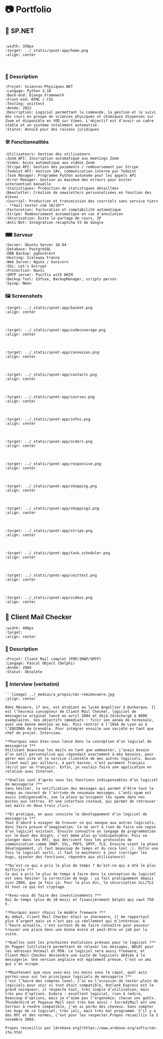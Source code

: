 # 📷 Portfolio

## 🔭 SP.NET


```{download} ../_medias/spnet-app/home.png
```


```{image} ../_medias/spnet-app/home_tb.png
:width: 350px
:target: ../_static/spnet-app/home.png
:align: center
```

<br>

### 📑 Description
```{eval-rst}
:Projet: Sciences-Physiques.NET
:Langage: Python 3.10
:Back-end: Django Framework
:Front-end: HTML / CSS
:Testing: unittest
:Année: 2022
:Description: Logiciel permettant la commande, la gestion et le suivi des cours en groupe de sciences physiques et chimiques dispensés sur Zoom et disponible en VOD sur Vimeo. L'objectif est d'avoir un cadre stable et un système totalement automatisé. 
:Statut: Annulé pour des raisons juridiques

```

### 🛠 Fonctionnalités
```{eval-rst}
:Utilisateurs: Gestion des utilisateurs
:Zoom API: Inscription automatique aux meetings Zoom
:Vimeo: Accès automatique aux vidéos Zoom
:Stripe API: Gestion des paiements / remboursement par Stripe
:Todoist API: Gestion SAV, communication interne par Todoist
:Task Manager: Programme Python autonome pour les appels API
:Error Manager: Gestion au maximum des erreurs pour éviter intervention manuelle
:Statistiques: Production de statistiques détaillées
:Newsletter: Création de newsletters personnalisées en fonction des élèves
:Courriel: Production et transmission des courriels sans service tiers - **mail-tester.com 10/10**
:Facturation: Facturation et comptabilité automatique
:Stripe: Remboursement automatique en cas d'annulation
:Sécurisation: Evite le partage de cours, IP
:Anti-Bot: Intégration recaptcha V3 de Google

```


### ⌨ Serveur
```{eval-rst}
:Server: Ubuntu Server 18.04
:Database: PostgreSQL
:DBB Backup: pgbackrest
:Hosting: Scaleway France
:Web Server: Nginx / Gunicorn
:SSL: Let's Encrypt
:Protection: Naxsi
:SMTP server: Postfix with DKIM
:Backup Tool: S3fuse, BackupManager, scripts persos
:Sysop: Nmon

```

### 🖼 Screenshots


```{image} ../_medias/spnet-app/basket_tb.png
:target: ../_static/spnet-app/basket.png
:align: center
```

<br>

```{image} ../_medias/spnet-app/codecoverage_tb.png
:target: ../_static/spnet-app/codecoverage.png
:align: center
```

<br>

```{image} ../_medias/spnet-app/connexion_tb.png
:target: ../_static/spnet-app/connexion.png
:align: center
```

<br>

```{image} ../_medias/spnet-app/contacts_tb.png
:target: ../_static/spnet-app/contacts.png
:align: center
```

<br>

```{image} ../_medias/spnet-app/courses_tb.png
:target: ../_static/spnet-app/courses.png
:align: center
```

<br>

```{image} ../_medias/spnet-app/infos_tb.png
:target: ../_static/spnet-app/infos.png
:align: center
```

<br>

```{image} ../_medias/spnet-app/orders_tb.png
:target: ../_static/spnet-app/orders.png
:align: center
```

<br>

```{image} ../_medias/spnet-app/responsive_tb.png
:target: ../_static/spnet-app/responsive.png
:align: center
```

<br>

```{image} ../_medias/spnet-app/shopping_tb.png
:target: ../_static/spnet-app/shopping.png
:align: center
```

<br>

```{image} ../_medias/spnet-app/shopping2_tb.png
:target: ../_static/spnet-app/shopping2.png
:align: center
```

<br>

```{image} ../_medias/spnet-app/stripe_tb.png
:target: ../_static/spnet-app/stripe.png
:align: center
```

<br>

```{image} ../_medias/spnet-app/task_scheduler_tb.png
:target: ../_static/spnet-app/task_scheduler.png
:align: center
```

<br>

```{image} ../_medias/spnet-app/unittest_tb.png
:target: ../_static/spnet-app/unittest.png
:align: center
```

<br>

```{image} ../_medias/spnet-app/videos_tb.png
:target: ../_static/spnet-app/videos.png
:align: center
```

## 💌 Client Mail Checker


```{image} ../_medias/a_propos/cp_cmc.gif
:width: 400px
:target: 
:align: center
```


### 📑 Description

```{eval-rst}
:Projet: Client Mail complet (POP/IMAP/SMTP)
:Langage: Pascal Object (Delphi)
:Année: 2004
:Statut: Obsolète

```

### 📣 Interview (verbatim)

````{admonition} Interview
```{image} ../_medias/a_propos/cmc-remimevaere.jpg
:align: center
```
Rémi Mévaere, 17 ans, est étudiant au lycée Angellier à Dunkerque. Il est l’heureux concepteur de Client Mail Checker, logiciel de messagerie original lancé en avril 2004 et déjà téléchargé à 8000 exemplaires. Ses objectifs immédiats : finir son année de terminale, avec une bonne mention au bac. Puis rentrer à l’INSA de Lyon ou à l’ENSIMAG de Grenoble. Pour intégrer ensuite une société en tant que chef de projet. Interview.

**Pourquoi vous êtes-vous lancé dans la conception d’un logiciel de messagerie ?**
Utilisant beaucoup les mails en tant que webmaster, j’avais besoin d’un outil personnalisé qui répondait exactement à mes besoins, pour gérer mon site et le service clientèle de mes autres logiciels. Aucun client mail par ailleurs, à part Gaston, n’est purement français (écrit par un français). Enfin, je voulais faire une application en relation avec Internet.

**Quelles sont d’après vous les fonctions indispensables d’un logiciel de messagerie ?**
Sans hésiter, la notification des messages qui permet d’être tout le temps au courant de l’arrivée de nouveaux messages. L’anti-spam est aussi indispensable, vue la place qu’occupent les spams dans nos boîtes aux lettres. Et une interface costaud, qui permet de retrouver ses mails en deux trois clics.

**En pratique, en quoi consiste le développement d’un logiciel de messagerie ?**
Tout d’abord à essayer de trouver ce qui manque aux autres logiciels, donc faire preuve d’imagination. Ca ne sert à rien de faire une copie d’un logiciel existant. Ensuite connaître un langage de programmation sur le bout des doigts, c’est même plus qu’indispensable. Puis se plonger dans les RFC, qui décrivent tous les protocoles de communication comme IMAP, SSL, POP3, SMTP, TLS. Ensuite vient la phase développement, il faut beaucoup de temps et du coca lool ;). Enfin une fois le logiciel sorti, il faut le maintenir à jour (corriger les bugs, ajouter des fonctions, répondre aux utilisateurs)

**Qu’est-ce qui a pris le plus de temps ? Qu’est-ce qui a été le plus difficile ?**
Ce qui a pris le plus de temps à faire dans la conception du logiciel est sans hésiter la correction de bugs : ça fait pratiquement depuis juin 2004, que je fais ça. Pour le plus dur, la sécurisation SLL/TLS et tout ce qui est cryptage.

**Avez-vous dû faire des investissements ?**
Oui du temps (plus de 10 mois) et financièrement Delphi qui vaut 750 €.

**Pourquoi avoir choisi le modèle freeware ?**
Au début, Client Mail Checker était un shareware, il me rapportait plus d’argent mais ce n’est pas ça réellement qui m’intéresse. A l’heure actuelle, c’est surtout de me faire connaître pour pouvoir trouver une place dans une bonne école et peut-être un job par la suite.

**Quelles sont les prochaines évolutions prévues pour le logiciel ?**
Un Popper [utilitaire permettant de relever les messages, NDLR] pour les adresses Hotmail et MSN. Le logiciel sera aussi freeware, et Client Mail Checker deviendra une suite de logiciels dédiée à la messagerie. Une version anglaise est également prévue. C’est un ami qui s’en occupe.

**Maintenant que vous avez-mis les mains sous le capot, quel avis portez-vous sur les principaux logiciels de messagerie ?**
C’est l’heure des comptes loool. J’ai eu l’occasion de tester plein de logiciels pour voir si tout était compatible, Outlook Express est le grand vainqueur, il respecte tout, très simple d’utilisation, mais très peu d’options. Eudora : excellent logiciel, rien à redire, beaucoup d’options, mais je n’aime pas l’ergonomie, chacun ses goûts. Thunderbird et Pegasus Mail sont très bon aussi ! IncrediMail est une horreur à rendre compatible, j’en ai perdu des cheveux. Sans compter les bugs de ce logiciel, très joli, mais très mal programmé. S’il y a des RFC et des normes, c’est pour les respecter.Propos recueillis le 3 novembre 2004.

Propos recueillis par [Arobase.org](https://www.arobase.org/softs/cmc-itw.htm)
````
